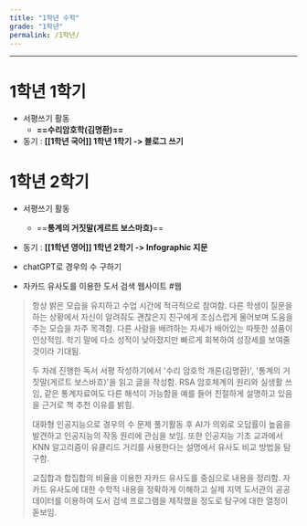 ```yaml
---
title: "1학년 수학"
grade: "1학년"
permalink: /1학년/
---
```


---

# **1학년 1학기**

- 서평쓰기 활동
  - **==수리암호학(김명환)==**
- 동기 : **[[1학년 국어]] 1학년 1학기 -> 블로그 쓰기**

# **1학년 2학기**

- 서평쓰기 활동
  - ==**통계의 거짓말(게르트 보스마흐)**==
- 동기 : **[[1학년 영어]] 1학년 2학기 -> Infographic 지문**

- chatGPT로 경우의 수 구하기

- 자카드 유사도를 이용한 도서 검색 웹사이트 #웹

> 항상 밝은 모습을 유지하고 수업 시간에 적극적으로 참여함. 다른 학생이 질문을 하는 상황에서 자신이 알려줘도 괜찮은지 친구에게 조심스럽게 물어보며 도움을 주는 모습을 자주 목격함. 다른 사람을 배려하는 자세가 배어있는 따뜻한 성품이 인상적임. 학기 말에 다소 성적이 낮아졌지만 빠르게 회복하여 성장세를 보여줄 것이라 기대됨.
>
> 두 차례 진행한 독서 서평 작성하기에서 '수리 암호학 개론(김명환)', '통계의 거짓말(게르트 보스바흐)'을 읽고 글을 작성함. RSA 암호체계의 원리와 실생활 쓰임, 같은 통계자료여도 다른 해석이 가능함을 예를 들어 친절하게 설명하고 있음을 근거로 책 추천 이유를 밝힘.
>
> 대화형 인공지능으로 경우의 수 문제 풀기활동 후 AI가 의외로 오답률이 높음을 발견하고 인공지능의 작동 원리에 관심을 보임. 또한 인공지능 기초 교과에서 KNN 알고리즘이 유클리드 거리를 사용한다는 설명에서 유사도 비교 방법을 탐구함.
>
> 교집합과 합집합의 비율을 이용한 자카드 유사도를 중심으로 내용을 정리함. 자카드 유사도에 대한 수학적 내용을 정확하게 이해하고 실제 지역 도서관의 공공데이터를 이용하여 도서 검색 프로그램을 제작했을 정도로 탐구에 대한 열정이 돋보임.
